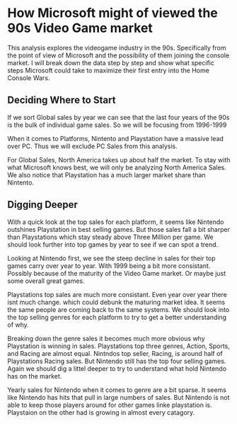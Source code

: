 # How Microsoft might of viewed the 90s Video Game market
This analysis explores the videogame industry in the 90s. Specifically from the point of view of Microsoft and the possibility of them joining the console market. I will break down the data step by step and show what specific steps Microsoft could take to maximize their first entry into the Home Console Wars.

## Deciding Where to Start
If we sort Global sales by year we can see that the last four years of the 90s is the bulk of individual game sales. So we will be focusing from 1996-1999


When it comes to Platforms, Nintento and Playstation have a massive lead over PC. Thus we will exclude PC Sales from this analysis.


For Global Sales, North America takes up about half the market. To stay with what Microsoft knows best, we will only be analyzing North America Sales. We also notice that Playstation has a much larger market share than Nintento.


## Digging Deeper

With a quick look at the top sales for each platform, it seems like Nintendo outshines Playstation in best selling games. But those sales fall a bit sharper than Playstations which stay steady above Three Million per game. We should look further into top games by year to see if we can spot a trend.


Looking at Nintendo first, we see the steep decline in sales for their top games carry over year to year. With 1999 being a bit more consistant. Possibly because of the maturity of the Video Game market. Or maybe just some overall great games.


Playstations top sales are much more consistant. Even year over year there isnt much change. which could debunk the maturing market idea. It seems the same people are coming back to the same systems. We should look into the top selling genres for each platform to try to get a better understanding of why.

Breaking down the genre sales it becomes much more obvious why Playstation is winning in sales.
Playstations top three genres, Action, Sports, and Racing are almost equal. Nintndos top seller, Racing, is around half of Playstations Racing sales. But Nintendo still has the top four selling games. Again we should dig a littel deeper to try to understand what hold Nintendo has on the market.


Yearly sales for Nintendo when it comes to genre are a bit sparse. It seems like Nintendo has hits that pull in large numbers of sales. But Nintendo is not able to keep those players around for other games linke playstation is. Playstaion on the other had is growing in almost every catagory. 
